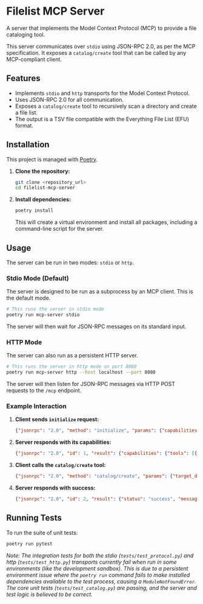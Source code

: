 # Filelist MCP Server

A server that implements the Model Context Protocol (MCP) to provide a file cataloging tool.

This server communicates over `stdio` using JSON-RPC 2.0, as per the MCP specification. It exposes a `catalog/create` tool that can be called by any MCP-compliant client.

## Features

-   Implements `stdio` and `http` transports for the Model Context Protocol.
-   Uses JSON-RPC 2.0 for all communication.
-   Exposes a `catalog/create` tool to recursively scan a directory and create a file list.
-   The output is a TSV file compatible with the Everything File List (EFU) format.

## Installation

This project is managed with [Poetry](https://python-poetry.org/).

1.  **Clone the repository:**
    ```bash
    git clone <repository_url>
    cd filelist-mcp-server
    ```

2.  **Install dependencies:**
    ```bash
    poetry install
    ```
    This will create a virtual environment and install all packages, including a command-line script for the server.

## Usage

The server can be run in two modes: `stdio` or `http`.

### Stdio Mode (Default)

The server is designed to be run as a subprocess by an MCP client. This is the default mode.

```bash
# This runs the server in stdio mode
poetry run mcp-server stdio
```

The server will then wait for JSON-RPC messages on its standard input.

### HTTP Mode

The server can also run as a persistent HTTP server.

```bash
# This runs the server in http mode on port 8080
poetry run mcp-server http --host localhost --port 8080
```

The server will then listen for JSON-RPC messages via HTTP POST requests to the `/mcp` endpoint.

### Example Interaction

1.  **Client sends `initialize` request:**
    ```json
    {"jsonrpc": "2.0", "method": "initialize", "params": {"capabilities": {}}, "id": 1}
    ```

2.  **Server responds with its capabilities:**
    ```json
    {"jsonrpc": "2.0", "id": 1, "result": {"capabilities": {"tools": [{"name": "catalog/create", "description": "...", "parameters": {...}}]}}}
    ```

3.  **Client calls the `catalog/create` tool:**
    ```json
    {"jsonrpc": "2.0", "method": "catalog/create", "params": {"target_dir": "/path/to/docs", "output_file": "/tmp/docs.tsv"}, "id": 2}
    ```

4.  **Server responds with success:**
    ```json
    {"jsonrpc": "2.0", "id": 2, "result": {"status": "success", "message": "Catalog created for /path/to/docs"}}
    ```

## Running Tests

To run the suite of unit tests:

```bash
poetry run pytest
```
*Note: The integration tests for both the stdio (`tests/test_protocol.py`) and http (`tests/test_http.py`) transports currently fail when run in some environments (like the development sandbox). This is due to a persistent environment issue where the `poetry run` command fails to make installed dependencies available to the test process, causing a `ModuleNotFoundError`. The core unit tests (`tests/test_catalog.py`) are passing, and the server and test logic is believed to be correct.*
